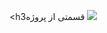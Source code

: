 <h3قسمتی از پروژه</h3>
<img src="https://www.uplooder.net/img/image/87/7aa5bb79e39469aeea8382388d277e9d/react.png" />

